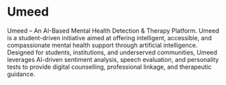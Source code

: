 # Umeed

Umeed – An AI-Based Mental Health Detection & Therapy Platform.
Umeed is a student-driven initiative aimed at offering intelligent, accessible, and compassionate mental health support through artificial intelligence. Designed for students, institutions, and underserved communities, Umeed leverages AI-driven sentiment analysis, speech evaluation, and personality tests to provide digital counselling, professional linkage, and therapeutic guidance.
